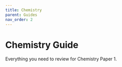 ```yaml
---
title: Chemistry
parent: Guides
nav_order: 2
---
```


# Chemistry Guide

Everything you need to review for Chemistry Paper 1.
